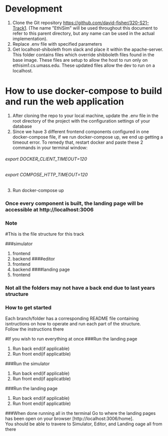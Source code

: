 # Development

1. Clone the Git repository https://github.com/david-fisher/320-S21-Track1. (The name "EthiSim" will be used  throughout this document to refer to this parent directory, but any name can be used in the  actual implementation).
2. Replace .env file with specified parameters
3. Get localhost-shiboleth from slack and place it within the apache-server. This folder contains files which override shibboleth files found in the base image. These files are setup to allow the host to run only on ethisim1.cs.umass.edu.  These updated files allow the dev to run on a localhost.


# How to use docker-compose to build and run the web application

1. After cloning the repo to your local machine, update the .env file in the root directory of the project with the
configuration settings of your database
2. Since we have 3 different frontend components configured in one docker-compose file, if we run docker-compose up, we
end up getting a timeout error. To remedy that, restart docker and paste these 2 commands in your terminal window:
###### export DOCKER_CLIENT_TIMEOUT=120
###### export COMPOSE_HTTP_TIMEOUT=120
3. Run docker-compose up

### Once every component is built, the landing page will be accessible at http://localhost:3006

### Note
#This is the file structure for this track

###simulator
1. frontend
2. backend
####editor
1. frontend
2. backend
####landing page
1. frontend

### Not all the folders may not have a back end due to last years structure

### How to get started
Each branch/folder has a corresponding README file containing isntructions on how to
operate and run each part of the structure. <br />
Follow the instructions there


#If you wish to run everything at once
###Run the landing page
1. Run back end(if applicable)
2. Run front end(if applicatble)

###Run the simulator
1. Run back end(if applicable)
2. Run front end(if applicatble)

###Run the landing page
1. Run back end(if applicable)
2. Run front end(if applicatble)

###When done running all in the terminal
Go to where the landing pages has been open on your browser [http://localhost:3006/home]. <br />
You should be able to travere to Simulator, Editor, and Landing oage all from there 
